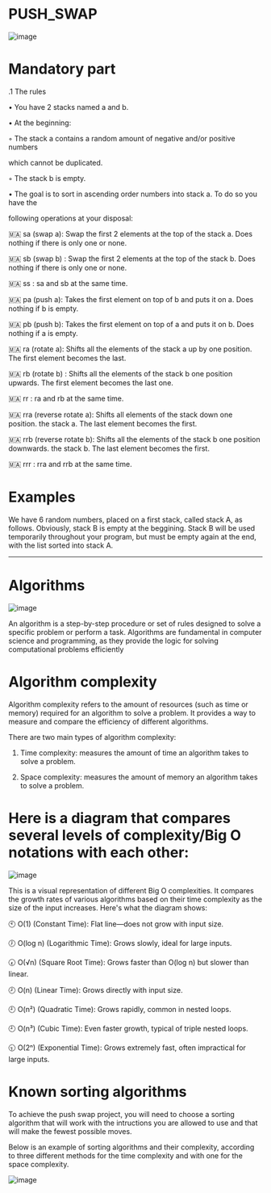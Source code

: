 # PUSH_SWAP



![image](https://github.com/user-attachments/assets/215215d1-c4f9-49e5-833d-42c16b24d363)



# Mandatory part

.1 The rules

• You have 2 stacks named a and b.

• At the beginning:

◦ The stack a contains a random amount of negative and/or positive numbers

which cannot be duplicated.

◦ The stack b is empty.

• The goal is to sort in ascending order numbers into stack a. To do so you have the

following operations at your disposal:


🇲🇦 sa (swap a): Swap the first 2 elements at the top of the stack a. Does nothing if there is only one or none. 

🇲🇦 sb (swap b) : Swap the first 2 elements at the top of the stack b. Does nothing if there is only one or none. 

🇲🇦 ss : sa and sb at the same time. 

🇲🇦 pa (push a): Takes the first element on top of b and puts it on a. Does nothing if b is empty. 

🇲🇦 pb (push b): Takes the first element on top of a and puts it on b. Does nothing if a is empty. 

🇲🇦 ra (rotate a): Shifts all the elements of the stack a up by one position. The first element becomes the last. 

🇲🇦 rb (rotate b) : Shifts all the elements of the stack b one position upwards. The first element becomes the last one. 

🇲🇦 rr : ra and rb at the same time. 

🇲🇦 rra (reverse rotate a): Shifts all elements of the stack down one position. the stack a. The last element becomes the first. 

🇲🇦 rrb (reverse rotate b): Shifts all the elements of the stack b one position downwards. the stack b. The last element becomes the first. 

🇲🇦 rrr : rra and rrb at the same time.

# Examples

We have 6 random numbers, placed on a first stack, called stack A, as follows. Obviously, stack B is empty at the beggining. Stack B will be used temporarily throughout your program, but must be empty again at the end, with the list sorted into stack A.


--------------------------------------------------------------------------------------------------------------------------------------

# ****Algorithms****

   ![image](https://github.com/user-attachments/assets/eb151018-a77f-4a2b-8e16-375b7c082f53)


An algorithm is a step-by-step procedure or set of rules designed to solve a specific problem or perform a task. Algorithms are fundamental in computer science and programming, as they provide the logic for solving computational problems efficiently

# Algorithm complexity

Algorithm complexity refers to the amount of resources (such as time or memory) required for an algorithm to solve a problem. It provides a way to measure and compare the efficiency of different algorithms.


There are two main types of algorithm complexity:

1. Time complexity: measures the amount of time an algorithm takes to solve a problem. 


2. Space complexity: measures the amount of memory an algorithm takes to solve a problem.

# Here is a diagram that compares several levels of complexity/Big O notations with each other:

![image](https://github.com/user-attachments/assets/c2e32414-db48-4c95-b55c-507428659eaf)

This is a visual representation of different Big O complexities. It compares the growth rates of various algorithms based on their time complexity as the size of the input increases. Here's what the diagram shows:


🕙 O(1) (Constant Time): Flat line—does not grow with input size.


🕖 O(log n) (Logarithmic Time): Grows slowly, ideal for large inputs.


🕢 O(√n) (Square Root Time): Grows faster than O(log n) but slower than linear.


🕗 O(n) (Linear Time): Grows directly with input size.


🕘 O(n²) (Quadratic Time): Grows rapidly, common in nested loops.


🕘 O(n³) (Cubic Time): Even faster growth, typical of triple nested loops.


🕤 O(2ⁿ) (Exponential Time): Grows extremely fast, often impractical for large inputs.

# Known sorting algorithms
To achieve the push swap project, you will need to choose a sorting algorithm that will work with the intructions you are allowed to use and that will make the fewest possible moves.

Below is an example of sorting algorithms and their complexity, according to three different methods for the time complexity and with one for the space complexity.

![image](https://github.com/user-attachments/assets/6419fe37-1bbe-4c71-8c28-a707400601ee)

